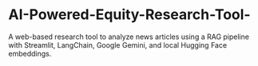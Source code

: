 # AI-Powered-Equity-Research-Tool-
A web-based research tool to analyze news articles using a RAG pipeline with Streamlit, LangChain, Google Gemini, and local Hugging Face embeddings.
